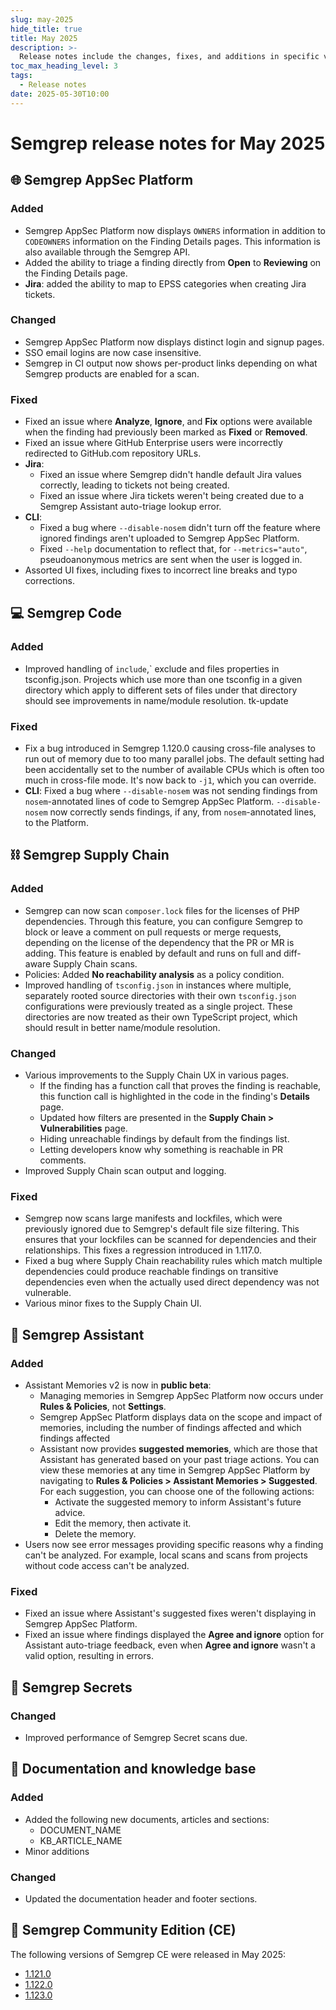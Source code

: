 ```yaml
---
slug: may-2025
hide_title: true
title: May 2025
description: >-
  Release notes include the changes, fixes, and additions in specific versions of Semgrep.
toc_max_heading_level: 3
tags:
  - Release notes
date: 2025-05-30T10:00
---
```


# Semgrep release notes for May 2025

<!-- Remember to add previous month's under-the-cut behavior -->
<!-- Remember to update index page -->


## 🌐 Semgrep AppSec Platform

### Added

- Semgrep AppSec Platform now displays `OWNERS` information in addition to `CODEOWNERS` information on the Finding Details pages. This information is also available through the Semgrep API.
- Added the ability to triage a finding directly from **Open** to **Reviewing** on the Finding Details page.
- **Jira**: added the ability to map to EPSS categories when creating Jira tickets.

### Changed

- Semgrep AppSec Platform now displays distinct login and signup pages.
- SSO email logins are now case insensitive.
- Semgrep in CI output now shows per-product links depending on what Semgrep products are enabled for a scan.

### Fixed

- Fixed an issue where **Analyze**, **Ignore**, and **Fix** options were available when the finding had previously been marked as **Fixed** or **Removed**.
- Fixed an issue where GitHub Enterprise users were incorrectly redirected to GitHub.com repository URLs.
- **Jira**: 
  - Fixed an issue where Semgrep didn't handle default Jira values correctly, leading to tickets not being created.
  - Fixed an issue where Jira tickets weren't being created due to a Semgrep Assistant auto-triage lookup error.
- **CLI**:
  - Fixed a bug where `--disable-nosem` didn't turn off the feature where ignored findings aren't uploaded to Semgrep AppSec Platform.
  - Fixed `--help` documentation to reflect that, for `--metrics="auto"`, pseudoanonymous metrics are sent when the user is logged in.
- Assorted UI fixes, including fixes to incorrect line breaks and typo corrections.

## 💻 Semgrep Code

### Added

- Improved handling of `include`,` exclude and files properties in tsconfig.json. Projects which use more than one tsconfig in a given directory which apply to different sets of files under that directory should see improvements in name/module resolution. tk-update

### Fixed

- Fix a bug introduced in Semgrep 1.120.0 causing cross-file analyses to run out of memory due to too many parallel jobs. The default setting had been accidentally set to the number of available CPUs which is often too much in cross-file mode. It's now back to `-j1`, which you can override. 
- **CLI**: Fixed a bug where `--disable-nosem` was not sending findings from `nosem`-annotated lines of code to Semgrep AppSec Platform. `--disable-nosem` now correctly sends findings, if any, from `nosem`-annotated lines, to the Platform.

## ⛓️ Semgrep Supply Chain

### Added

- Semgrep can now scan `composer.lock` files for the licenses of PHP dependencies. Through this feature, you can configure Semgrep to block or leave a comment on pull requests or merge requests, depending on the license of the dependency that the PR or MR is adding. This feature is enabled by default and runs on full and diff-aware Supply Chain scans.
- Policies: Added **No reachability analysis** as a policy condition.
- Improved handling of `tsconfig.json` in instances where multiple, separately rooted source directories with their own `tsconfig.json` configurations were previously treated as a single project. These directories are now treated as their own TypeScript project, which should result in better name/module resolution.

### Changed

- Various improvements to the Supply Chain UX in various pages.
    - If the finding has a function call that proves the finding is reachable, this function call is highlighted in the code in the finding's **Details** page.
    - Updated how filters are presented in the **Supply Chain > Vulnerabilities** page.
    - Hiding unreachable findings by default from the findings list.
    - Letting developers know why something is reachable in PR comments.
- Improved Supply Chain scan output and logging.

### Fixed

- Semgrep now scans large manifests and lockfiles, which were previously ignored due to Semgrep's default file size filtering. This ensures that your lockfiles can be scanned for dependencies and their relationships. This fixes a regression introduced in 1.117.0. 
- Fixed a bug where Supply Chain reachability rules which match multiple dependencies could produce reachable findings on transitive dependencies even when the actually used direct dependency was not vulnerable.
- Various minor fixes to the Supply Chain UI.

## 🤖 Semgrep Assistant

### Added

- Assistant Memories v2 is now in **public beta**:
  - Managing memories in Semgrep AppSec Platform now occurs under **Rules & Policies**, not **Settings**.
  - Semgrep AppSec Platform displays data on the scope and impact of memories, including the number of findings affected and which findings affected
  - Assistant now provides **suggested memories**, which are those that Assistant has generated based on your past triage actions. You can view these memories at any time in Semgrep AppSec Platform by navigating to **Rules & Policies > Assistant Memories > Suggested**. For each suggestion, you can choose one of the following actions:
    - Activate the suggested memory to inform Assistant's future advice.
    - Edit the memory, then activate it.
    - Delete the memory.
- Users now see error messages providing specific reasons why a finding can't be analyzed. For example, local scans and scans from projects without code access can't be analyzed.

### Fixed

- Fixed an issue where Assistant's suggested fixes weren't displaying in Semgrep AppSec Platform.
- Fixed an issue where findings displayed the **Agree and ignore** option for Assistant auto-triage feedback, even when **Agree and ignore** wasn't a valid option, resulting in errors.

## 🔐 Semgrep Secrets

### Changed

- Improved performance of Semgrep Secret scans due.

## 📝 Documentation and knowledge base

<!-- sara -->

### Added

- Added the following new documents, articles and sections:
  - DOCUMENT_NAME
  - KB_ARTICLE_NAME
- Minor additions

### Changed

- Updated the documentation header and footer sections.

## 🔧 Semgrep Community Edition (CE)

<!-- sara -->

The following versions of Semgrep CE were released in May 2025:

* [<i class="fas fa-external-link fa-xs"></i>1.121.0](https://github.com/semgrep/semgrep/releases/tag/v1.121.0)
* [<i class="fas fa-external-link fa-xs"></i>1.122.0](https://github.com/semgrep/semgrep/releases/tag/v1.122.0)
* [<i class="fas fa-external-link fa-xs"></i>1.123.0](https://github.com/semgrep/semgrep/releases/tag/v1.123.0)
